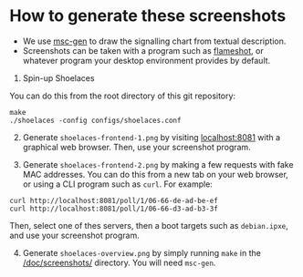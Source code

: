 # How to generate these screenshots

* We use [msc-gen](https://gitlab.com/msc-generator/msc-generator) to
  draw the signalling chart from textual description.
* Screenshots can be taken with a program such as
  [flameshot](https://flameshot.org/), or whatever program your
  desktop environment provides by default.

1. Spin-up Shoelaces

You can do this from the root directory of this git repository:
```
make
./shoelaces -config configs/shoelaces.conf
```

2. Generate `shoelaces-frontend-1.png` by visiting
   [localhost:8081](http://localhost:8081) with a graphical web
   browser. Then, use your screenshot program.
   
3. Generate `shoelaces-frontend-2.png` by making a few requests with
   fake MAC addresses. You can do this from a new tab on your web
   browser, or using a CLI program such as `curl`. For example:
```
curl http://localhost:8081/poll/1/06-66-de-ad-be-ef
curl http://localhost:8081/poll/1/06-66-d3-ad-b3-3f
```
   Then, select one of thes servers, then a boot targets such as
   `debian.ipxe`, and use your screenshot program.
   
4. Generate `shoelaces-overview.png` by simply running `make` in the
   [/doc/screenshots/](/doc/screenshots/) directory. You will need
   `msc-gen`.
